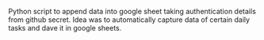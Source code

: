 Python script to append data into google sheet taking authentication details from github secret.
Idea was to automatically capture data of certain daily tasks and dave it in google sheets.
